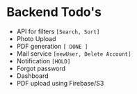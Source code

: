 # Backend Todo's

- API for filters `[Search, Sort]`
- Photo Upload
- PDF generation `[ DONE ]`
- Mail service `[newUser, Delete Account]`
- Notification `[HOLD]`
- Forgot password
- Dashboard
- PDF upload using Firebase/S3